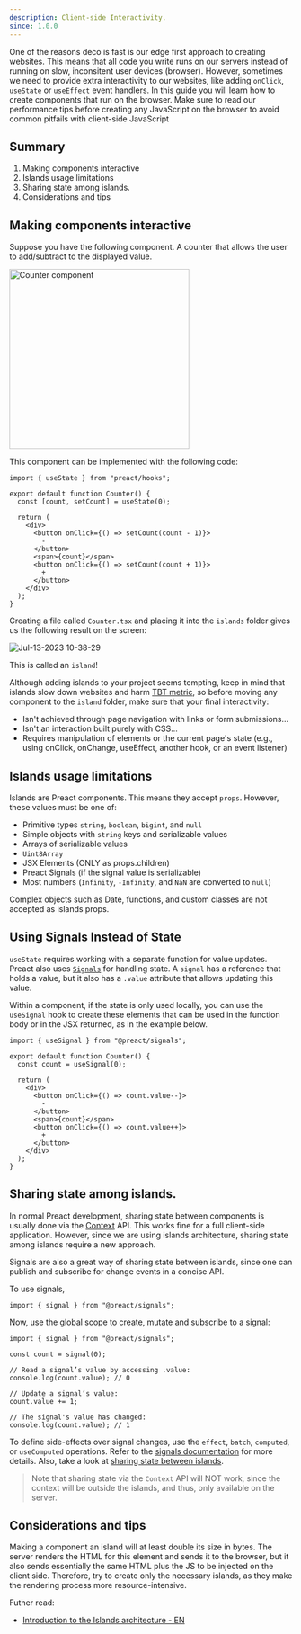 ```yaml
---
description: Client-side Interactivity.
since: 1.0.0
---
```


One of the reasons deco is fast is our edge first approach to creating websites.
This means that all code you write runs on our servers instead of running on
slow, inconsitent user devices (browser). However, sometimes we need to provide
extra interactivity to our websites, like adding `onClick`, `useState` or
`useEffect` event handlers. In this guide you will learn how to create
components that run on the browser. Make sure to read our performance tips
before creating any JavaScript on the browser to avoid common pitfails with
client-side JavaScript

## Summary

1. Making components interactive
2. Islands usage limitations
3. Sharing state among islands.
4. Considerations and tips

## Making components interactive

Suppose you have the following component. A counter that allows the user to
add/subtract to the displayed value.

<img width="320" alt="Counter component" src="https://github.com/deco-sites/starting/assets/1753396/ffecce87-22e4-4165-8436-e46cf9681eb0" />

This component can be implemented with the following code:

```tsx
import { useState } from "preact/hooks";

export default function Counter() {
  const [count, setCount] = useState(0);

  return (
    <div>
      <button onClick={() => setCount(count - 1)}>
        -
      </button>
      <span>{count}</span>
      <button onClick={() => setCount(count + 1)}>
        +
      </button>
    </div>
  );
}
```

Creating a file called `Counter.tsx` and placing it into the `islands` folder
gives us the following result on the screen:

![Jul-13-2023 10-38-29](https://github.com/deco-sites/starting/assets/1753396/9d4cda22-f302-4b8e-a98e-d5c9dd4af596)

This is called an `island`!

Although adding islands to your project seems tempting, keep in mind that
islands slow down websites and harm [TBT metric](https://web.dev/tbt/), so
before moving any component to the `island` folder, make sure that your final
interactivity:

- Isn't achieved through page navigation with links or form submissions...
- Isn't an interaction built purely with CSS...
- Requires manipulation of elements or the current page's state (e.g., using
  onClick, onChange, useEffect, another hook, or an event listener)

## Islands usage limitations

Islands are Preact components. This means they accept `props`. However, these
values must be one of:

- Primitive types `string`, `boolean`, `bigint`, and `null`
- Simple objects with `string` keys and serializable values
- Arrays of serializable values
- `Uint8Array`
- JSX Elements (ONLY as props.children)
- Preact Signals (if the signal value is serializable)
- Most numbers (`Infinity`, `-Infinity`, and `NaN` are converted to `null`)

Complex objects such as Date, functions, and custom classes are not accepted as
islands props.

## Using Signals Instead of State

`useState` requires working with a separate function for value updates. Preact
also uses [`Signals`](https://preactjs.com/guide/v10/signals/) for handling
state. A `signal` has a reference that holds a value, but it also has a `.value`
attribute that allows updating this value.

Within a component, if the state is only used locally, you can use the
`useSignal` hook to create these elements that can be used in the function body
or in the JSX returned, as in the example below.

```tsx
import { useSignal } from "@preact/signals";

export default function Counter() {
  const count = useSignal(0);

  return (
    <div>
      <button onClick={() => count.value--}>
        -
      </button>
      <span>{count}</span>
      <button onClick={() => count.value++}>
        +
      </button>
    </div>
  );
}
```

## Sharing state among islands.

In normal Preact development, sharing state between components is usually done
via the [Context](https://preactjs.com/guide/v10/context/) API. This works fine
for a full client-side application. However, since we are using islands
architecture, sharing state among islands require a new approach.

Signals are also a great way of sharing state between islands, since one can
publish and subscribe for change events in a concise API.

To use signals,

```tsx
import { signal } from "@preact/signals";
```

Now, use the global scope to create, mutate and subscribe to a signal:

```tsx
import { signal } from "@preact/signals";

const count = signal(0);

// Read a signal’s value by accessing .value:
console.log(count.value); // 0

// Update a signal’s value:
count.value += 1;

// The signal's value has changed:
console.log(count.value); // 1
```

To define side-effects over signal changes, use the `effect`, `batch`,
`computed`, or `useComputed` operations. Refer to the
[signals documentation](https://preactjs.com/guide/v10/signals/) for more
details. Also, take a look at
[sharing state between islands](https://fresh.deno.dev/docs/examples/sharing-state-between-islands).

> Note that sharing state via the `Context` API will NOT work, since the context
> will be outside the islands, and thus, only available on the server.

## Considerations and tips

Making a component an island will at least double its size in bytes. The server
renders the HTML for this element and sends it to the browser, but it also sends
essentially the same HTML plus the JS to be injected on the client side.
Therefore, try to create only the necessary islands, as they make the rendering
process more resource-intensive.

Futher read:

- [Introduction to the Islands architecture - EN](https://deno.com/blog/intro-to-islands)
